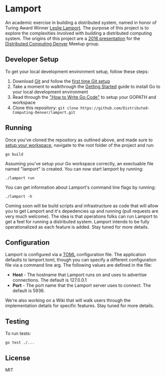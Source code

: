 # Lamport

An academic exercise in building a distributed system, named in honor of Turing Award Winner [Leslie Lamport](http://www.lamport.org/). The purpose of this project is to explore the complexities involved with building a distributed computing system. The origins of this project are a [2016 presentation](http://www.meetup.com/Distributed-Computing-Denver/events/230054258/) for the [Distributed Computing Denver](http://www.meetup.com/Distributed-Computing-Denver/) Meetup group.

## Developer Setup

To get your local development environment setup, follow these steps:

1. Download [Git](https://git-scm.com/downloads) and follow the [first time Git setup](https://git-scm.com/book/en/v2/Getting-Started-First-Time-Git-Setup)
2. Take a moment to walkthrough the [Getting Started](https://golang.org/doc/install) guide to install Go to your local development environment
3. Read through the ["How to Write Go Code"](https://golang.org/doc/code.html) to setup your GOPATH and workspace
4. Clone this repository: `git clone https://github.com/Distributed-Computing-Denver/lamport.git`

## Running

Once you've cloned the repository as outlined above, and made sure to [setup your workspace](https://golang.org/doc/code.html), navigate to the root folder of the project and run:

`go build`

Assuming you've setup your Go workspace correctly, an exectuable file named "lamport" is created. You can now start lamport by running:

`./lamport run`

You can get information about Lamport's command line flags by running:

`./lamport -h`

Coming soon will be build scripts and infrastructure as code that will allow you to get Lamport and it's depedencies up and running (pull requests are very much welcome). The idea is that operations folks can run Lamport to get a feel for running a distributed system. Lamport intends to be fully operationalized as each feature is added. Stay tuned for more details.

## Configuration 

Lamport is configured via a [TOML](https://github.com/toml-lang/toml) configuration file. The application defaults to lamport.toml, though you can specify a different configuration file via a command line arg. The following values are defined in the file:

- **Host** - The hostname that Lamport runs on and uses to advertise connections. The default is 127.0.0.1
- **Port** - The port name that the Lamport server uses to connect. The default is 5936.

We're also working on a Wiki that will walk users through the implementation details for specific features. Stay tuned for more details.

## Testing

To run tests:

`go test ./...`

## License

MIT
